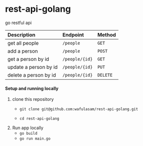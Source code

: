 # rest-api-golang
go restful api

| Description      | Endpoint | Method
| :---        |    :----   | :---
| get all people      | `/people`       | `GET`
| add a person      | `/people`       | `POST`
| get a person by id   | `/people/{id}`       | `GET`
| update a person by id    | `/people/{id}`       | `PUT`
| delete a person by id   | `/people/{id}`        | `DELETE`

#### Setup and running locally
1. clone this repository
    - `git clone git@github.com:wafulasam/rest-api-golang.git`
    
    - `cd rest-api-golang`
2. Run app locally
    - `go build`
    - `go run main.go`
    

